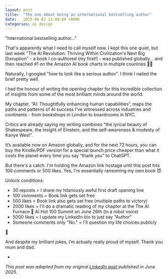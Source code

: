 ```yaml
---
layout: post
title:  "The one about being an international bestselling author"
date:   2025-06-02 12:00:00 +0000
categories: ai design
---
```


"International bestselling author..."

That's apparently what I need to call myself now. I kept this one quiet, but last week "The AI Revolution: Thriving Within Civilization's Next Big Disruption" - a book I co-authored (my first!) - was published globally... and then reached #1 on the Amazon AI book charts in multiple countries 👀🙌

Naturally, I googled "how to look like a serious author". I think I nailed the brief pretty well.

I had the honour of writing the opening chapter for this incredible collection of insights from some of the most brilliant minds around the world.

My chapter, “AI: Thoughtfully enhancing human capabilities“, maps the paths and patterns of AI success I've witnessed across industries and continents - from bookshops in London to boardrooms in NYC.

Critics are already saying my writing combines "the lyrical beauty of Shakespeare, the insight of Einstein, and the self-awareness & modesty of Kanye West".

It’s available now on Amazon globally, and for the next 72 hours, you can buy the Kindle/PDF version for a special launch price cheaper than what it costs the planet every time you say “thank you” to ChatGPT.

But there's a catch. I'm holding the Amazon link hostage until this post hits 100 comments or 500 likes. Yes, I'm essentially ransoming my own book 😈.

Unlock conditions:

- 30 reposts = I share my hilariously awful first draft opening line
- 100 comments = Book link gets set free
- 500 likes = Book link also gets set free (multiple paths to victory)
- 2000 likes = I'll do a dramatic reading of my chapter at the The AI Furnace 🧨 AI Hot 100 Summit on June 26th (in a robot voice)
- 5000 likes = I update my LinkedIn bio to just say "Author"
- Someone comments only "No." = I'll question my life choices publicly

🫶

And despite my brilliant jokes, I’m actually really proud of myself. Thank you mum and dad.

-


_This post was adapted from my original [LinkedIn post][li-link] published in June 2025._

[li-link]: https://www.linkedin.com/posts/teybannerman_international-bestselling-author-thats-activity-7335209561550708736-81BX?utm_source=share&utm_medium=member_desktop&rcm=ACoAAAGPfuABFdT2X7kv4xKZw0YytrrL5oqGPWQ